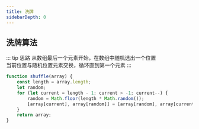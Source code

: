 ```yaml
---
title: 洗牌
sidebarDepth: 0
---
```


## 洗牌算法
::: tip 思路
从数组最后一个元素开始，在数组中随机选出一个位置  
当前位置与随机位置元素交换，循环直到第一个元素
:::

```js
function shuffle(array) {
    const length = array.length;
    let random;
    for (let current = length - 1; current > -1; current--) {
        random = Math.floor(length * Math.random());
        [array[current], array[random]] = [array[random], array[current]];
    }
    return array;
}
```